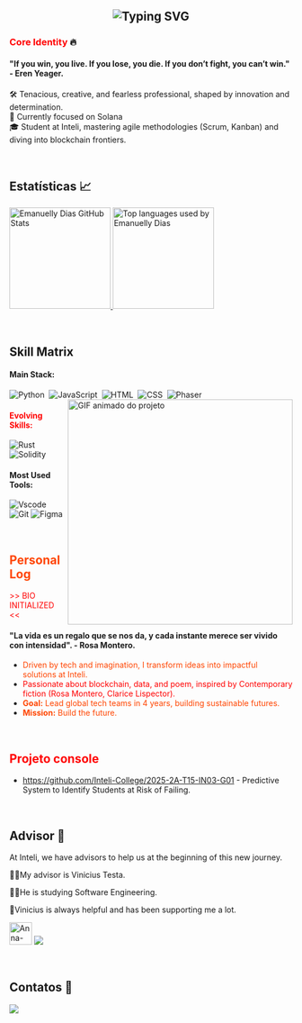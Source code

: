 
<h2 align="center">
  <img src="https://readme-typing-svg.herokuapp.com?font=Fira+Code&weight=500&size=24&pause=1000&center=true&vCenter=true&width=435&lines=Hey%2C+I'm+Emanuelly+%F0%9F%91%8B;I'm+Devoted+for+blockchain🔥&color=FFA500" alt="Typing SVG" />
</h2>

###  <span style="color:#FF0000;">Core Identity</span> 🔥
#### "If you win, you live. If you lose, you die. If you don’t fight, you can’t win." - Eren Yeager.

🛠️ Tenacious, creative, and fearless professional, shaped by innovation and determination.  <br>
🎯 Currently focused on Solana <br>
🎓 Student at Inteli, mastering agile methodologies (Scrum, Kanban) and diving into blockchain frontiers.</span>

&nbsp;
&nbsp;


  ## Estatísticas 📈
<div>
<a href="https://github.com/Emanuellydias19">
  <img height="180em" src="https://github-readme-stats.vercel.app/api?username=emanuellydias&show_icons=FF69B4&theme=light&include_all_commits=true&count_private=true" alt="Emanuelly Dias GitHub Stats" /> 
  
<img height="180em" src="https://github-readme-stats.vercel.app/api/top-langs/?username=emanuellydias19&layout=compact&langs_count=7&theme=light&title_color=000000&icon_color=0069B4&text_color=333333" alt="Top languages used by Emanuelly Dias"/>
</a>
</div>

&nbsp;
&nbsp;

## Skill Matrix 

#### Main Stack:

![Python](https://img.shields.io/badge/Python-3776AB?style=for-the-badge&logo=python&logoColor=white)&nbsp;
![JavaScript](https://img.shields.io/badge/JavaScript-F7DF1E?style=for-the-badge&logo=javascript&logoColor=black)&nbsp;
![HTML](https://img.shields.io/badge/HTML5-E34F26?style=for-the-badge&logo=html5&logoColor=white)&nbsp;
![CSS](https://img.shields.io/badge/CSS3-1572B6?style=for-the-badge&logo=css3&logoColor=white)&nbsp;
![Phaser](https://img.shields.io/badge/Phaser-000000?style=for-the-badge&logo=phaser&logoColor=white)&nbsp;
<img src="https://github.com/user-attachments/assets/507c03f5-be23-42be-a998-09eaf862eb38" width="400px" align="right" alt="GIF animado do projeto">

#### <span style="color:#FF0000;">Evolving Skills:</span>
![Rust](https://img.shields.io/badge/Rust-000000?style=for-the-badge&logo=rust&logoColor=white) 
![Solidity](https://img.shields.io/badge/Solidity-363636?style=for-the-badge&logo=solidity&logoColor=white) 

#### Most Used Tools:
![Vscode](https://img.shields.io/badge/Vscode-007ACC?style=for-the-badge&logo=visual-studio-code&logoColor=white)
![Git](https://img.shields.io/badge/GIT-E44C30?style=for-the-badge&logo=git&logoColor=white)
![Figma](https://img.shields.io/badge/Figma-696969?style=for-the-badge&logo=figma&logoColor=figma)

&nbsp;
&nbsp;

## <span style="color:#FF4500;">Personal Log</span>
<span style="color:#FF0000;">>> BIO INITIALIZED <<</span>

#### "La vida es un regalo que se nos da, y cada instante merece ser vivido con intensidad". - Rosa Montero.

- <span style="color:#FF4500;">Driven by tech and imagination, I transform ideas into impactful solutions at Inteli.</span>
- <span style="color:#FF0000;">Passionate about blockchain, data, and poem, inspired by Contemporary fiction (Rosa Montero, Clarice Lispector).</span>
- <span style="color:#FF4500;">**Goal:** Lead global tech teams in 4 years, building sustainable futures.</span>
- <span style="color:#FF4500;">**Mission:** Build the future.</span>

&nbsp;
&nbsp;

## <span style="color:#FF0000;"> Projeto console </span>
- https://github.com/Inteli-College/2025-2A-T15-IN03-G01 - Predictive System to Identify Students at Risk of Failing.
  
&nbsp;
&nbsp;

## Advisor 👨  
<div>  
  <p> At Inteli, we have advisors to help us at the beginning of this new journey.</p>  
  <p> 🙋‍♂️My advisor is Vinicius Testa.</p>  
  <p> 👨‍💻He is studying Software Engineering.</p>  
  <p> 🤝Vinicius is always helpful and has been supporting me a lot.</p>  
</div>

  <a href="https://github.com/annariciopo" target="_blank"><img  alt="Anna-GitHub" height="40" width="40" src="https://www.svgrepo.com/show/512317/github-142.svg" target="_blank"></a>
  <a href="https://www.linkedin.com/in/vinicius-testa-passos/" target="_blank"><img src="https://img.shields.io/badge/-LinkedIn-%230077B5?style=for-the-badge&logo=linkedin&logoColor=white" target="_blank"></a>
</div>

&nbsp;
&nbsp;

  ## Contatos 📌
<div>
  <a href="https://www.linkedin.com/in/emanuelly-dias-2a0480305/" target="_blank"><img src="https://img.shields.io/badge/-LinkedIn-%230077B5?style=for-the-badge&logo=linkedin&logoColor=white" target="_blank"></a>
  
